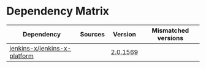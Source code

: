 # Dependency Matrix

Dependency | Sources | Version | Mismatched versions
---------- | ------- | ------- | -------------------
[jenkins-x/jenkins-x-platform](https://github.com/jenkins-x/jenkins-x-platform) |  | [2.0.1569](https://github.com/jenkins-x/jenkins-x-platform/releases/tag/v2.0.1569) | 
